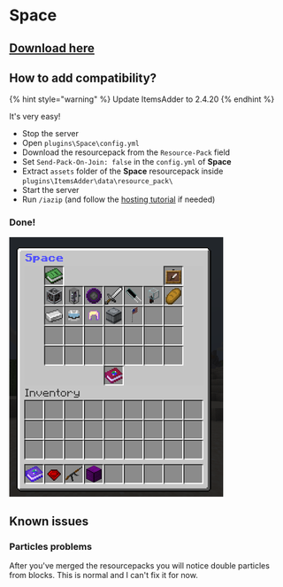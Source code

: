# Space

## [Download here](https://www.spigotmc.org/resources/space.59572/)

## How to add compatibility?

{% hint style="warning" %}
Update ItemsAdder to 2.4.20
{% endhint %}

It's very easy!

* Stop the server
* Open `plugins\Space\config.yml`
* Download the resourcepack from the `Resource-Pack` field
* Set `Send-Pack-On-Join: false` in the `config.yml` of **Space**
* Extract `assets` folder of the **Space** resourcepack inside `plugins\ItemsAdder\data\resource_pack\`
* Start the server
* Run `/iazip` (and follow the [hosting tutorial](../../plugin-usage/resourcepack-hosting/) if needed)

### Done!

![](<../../.gitbook/assets/image (90).png>)

## Known issues

### Particles problems

After you've merged the resourcepacks you will notice double particles from blocks. This is normal and I can't fix it for now.

###

